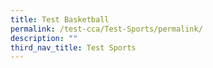```yaml
---
title: Test Basketball
permalink: /test-cca/Test-Sports/permalink/
description: ""
third_nav_title: Test Sports
---
```

